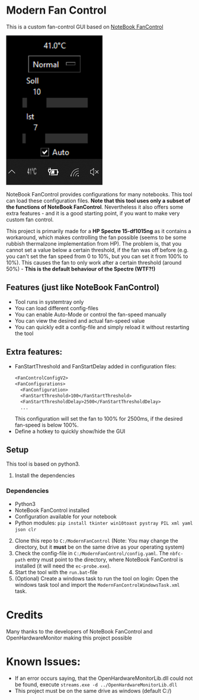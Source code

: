 
# Modern Fan Control
This is a custom fan-control GUI based on [NoteBook FanControl](https://github.com/hirschmann/nbfc)

![Screenshot](./screenshot.png)

NoteBook FanControl provides configurations for many notebooks. This tool can load these configuration files. **Note that this tool uses only a subset of the functions of NoteBook FanControl**. Nevertheless it also offers some extra features - and it is a good starting point, if you want to make very custom fan control.

This project is primarily made for a **HP Spectre 15-df1015ng** as it contains a workaround, which makes controlling the fan possible (seems to be some rubbish thermalzone implementation from HP).
The problem is, that you cannot set a value below a certain threshold, if the fan was off before (e.g. you can't set the fan speed from 0 to 10%, but you can set it from 100% to 10%). This causes the fan to only work after a certain threshold (around 50%) - **This is the default behaviour of the Spectre (WTF?!)**

## Features (just like NoteBook FanControl)
- Tool runs in systemtray only
- You can load different config-files
- You can enable Auto-Mode or control the fan-speed manually
- You can view the desired and actual fan-speed value
- You can quickly edit a config-file and simply reload it without restarting the tool

## Extra features:
- FanStartThreshold and FanStartDelay added in configuration files:
  ```
  <FanControlConfigV2>
  <FanConfigurations>
    <FanConfiguration>
	<FanStartThreshold>100</FanStartThreshold>
	<FanStartThresholdDelay>2500</FanStartThresholdDelay>
    ...
  ```
  This configuration will set the fan to 100% for 2500ms, if the desired fan-speed is below 100%.
- Define a hotkey to quickly show/hide the GUI


## Setup
This tool is based on python3. 
1. Install the dependencies

### Dependencies
- Python3
- NoteBook FanControl installed
- Configuration available for your notebook
- Python modules: `pip install tkinter win10toast pystray PIL xml yaml json clr`

2. Clone this repo to `C:/ModernFanControl` (Note: You may change the directory, but it **must** be on the same drive as your operating system)
3. Check the config-file in `C:/ModernFanControl/config.yaml`. The `nbfc-path` entry must point to the directory, where NoteBook FanControl is installed (it will need the `ec-probe.exe`).
4. Start the tool with the `run.bat`-file
5. (Optional) Create a windows task to run the tool on login: Open the windows task tool and import the `ModernFanControlWindowsTask.xml` task.


# Credits
Many thanks to the developers of NoteBook FanControl and OpenHardwareMonitor making this project possible


# Known Issues:
- If an error occurs saying, that the OpenHardwareMonitorLib.dll could not be found, execute `streams.exe -d ../OpenHardwareMonitorLib.dll`
- This project must be on the same drive as windows (default C:/)
